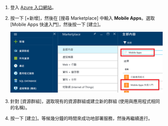 1. 登入 [Azure 入口網站]。

2. 按一下 [+新增]，然後在 [搜尋 Marketplace] 中輸入 **Mobile Apps**。選取 [Mobile Apps 快速入門]，然後按一下 [建立]。

	![已醒目提示 [Mobile Apps 快速入門] 的 Azure 入口網站](./media/app-service-mobile-dotnet-backend-create-new-service/search-mobile-apps-quickstart.png)


3. 針對 [資源群組]，選取現有的資源群組或建立新的群組 (使用與應用程式相同的名稱)。
 
4. 按一下 [建立]。等候幾分鐘的時間來成功地部署服務，然後再繼續進行。

<!-- URLs. -->
[Azure 入口網站]: https://portal.azure.com/

<!---HONumber=AcomDC_0803_2016---->